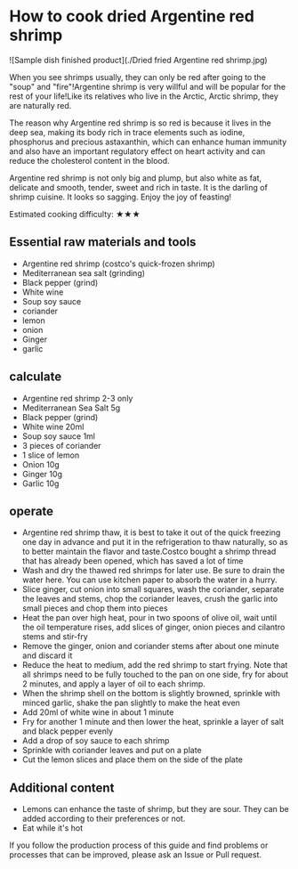 # How to cook dried Argentine red shrimp

![Sample dish finished product](./Dried fried Argentine red shrimp.jpg)

When you see shrimps usually, they can only be red after going to the "soup" and "fire"!Argentine shrimp is very willful and will be popular for the rest of your life!Like its relatives who live in the Arctic, Arctic shrimp, they are naturally red.

The reason why Argentine red shrimp is so red is because it lives in the deep sea, making its body rich in trace elements such as iodine, phosphorus and precious astaxanthin, which can enhance human immunity and also have an important regulatory effect on heart activity and can reduce the cholesterol content in the blood.

Argentine red shrimp is not only big and plump, but also white as fat, delicate and smooth, tender, sweet and rich in taste. It is the darling of shrimp cuisine. It looks so sagging. Enjoy the joy of feasting!

Estimated cooking difficulty: ★★★

## Essential raw materials and tools

- Argentine red shrimp (costco's quick-frozen shrimp)
- Mediterranean sea salt (grinding)
- Black pepper (grind)
- White wine
- Soup soy sauce
- coriander
- lemon
- onion
- Ginger
- garlic

## calculate

- Argentine red shrimp 2-3 only
- Mediterranean Sea Salt 5g
- Black pepper (grind)
- White wine 20ml
- Soup soy sauce 1ml
- 3 pieces of coriander
- 1 slice of lemon
- Onion 10g
- Ginger 10g
- Garlic 10g

## operate

- Argentine red shrimp thaw, it is best to take it out of the quick freezing one day in advance and put it in the refrigeration to thaw naturally, so as to better maintain the flavor and taste.Costco bought a shrimp thread that has already been opened, which has saved a lot of time
- Wash and dry the thawed red shrimps for later use. Be sure to drain the water here. You can use kitchen paper to absorb the water in a hurry.
- Slice ginger, cut onion into small squares, wash the coriander, separate the leaves and stems, chop the coriander leaves, crush the garlic into small pieces and chop them into pieces
- Heat the pan over high heat, pour in two spoons of olive oil, wait until the oil temperature rises, add slices of ginger, onion pieces and cilantro stems and stir-fry
- Remove the ginger, onion and coriander stems after about one minute and discard it
- Reduce the heat to medium, add the red shrimp to start frying. Note that all shrimps need to be fully touched to the pan on one side, fry for about 2 minutes, and apply a layer of oil to each shrimp.
- When the shrimp shell on the bottom is slightly browned, sprinkle with minced garlic, shake the pan slightly to make the heat even
- Add 20ml of white wine in about 1 minute
- Fry for another 1 minute and then lower the heat, sprinkle a layer of salt and black pepper evenly
- Add a drop of soy sauce to each shrimp
- Sprinkle with coriander leaves and put on a plate
- Cut the lemon slices and place them on the side of the plate

## Additional content

- Lemons can enhance the taste of shrimp, but they are sour. They can be added according to their preferences or not.
- Eat while it's hot

If you follow the production process of this guide and find problems or processes that can be improved, please ask an Issue or Pull request.